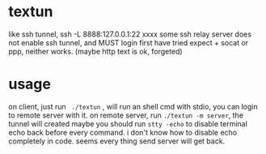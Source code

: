# textun
like ssh tunnel, ssh -L 8888:127.0.0.1:22 xxxx
some ssh relay server does not enable ssh tunnel, and MUST login first
have tried expect + socat or ppp, neither works. (maybe http text is ok, forgeted)

# usage
on client, just run ` ./textun` , will run an shell cmd with stdio, you can login to remote server with it.
on remote server, run `./textun -m server`, the tunnel will created
maybe you should run `stty -echo` to disable terminal echo back before every command. i don't know how to disable echo completely in code. seems every thing send server will get back.
